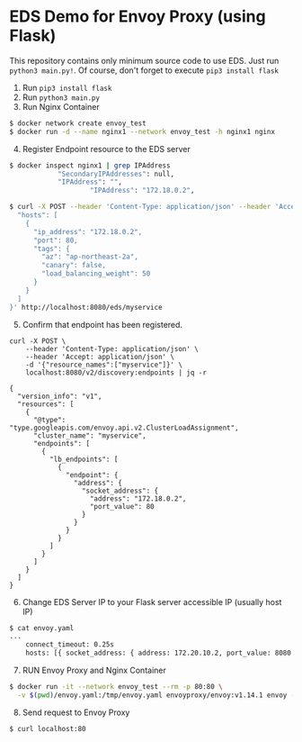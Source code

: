 # EDS Demo for Envoy Proxy (using Flask)

This repository contains only minimum source code to use EDS. Just run `python3 main.py!`. Of course, don't forget to execute `pip3 install flask`

1. Run `pip3 install flask`
2. Run `python3 main.py`
3. Run Nginx Container
```bash
$ docker network create envoy_test
$ docker run -d --name nginx1 --network envoy_test -h nginx1 nginx
```

4. Register Endpoint resource to the EDS server
```bash
$ docker inspect nginx1 | grep IPAddress
            "SecondaryIPAddresses": null,
            "IPAddress": "",
                    "IPAddress": "172.18.0.2",

$ curl -X POST --header 'Content-Type: application/json' --header 'Accept: application/json' -d '{
  "hosts": [
    {
      "ip_address": "172.18.0.2",
      "port": 80,
      "tags": {
        "az": "ap-northeast-2a",
        "canary": false,
        "load_balancing_weight": 50
      }
    }
  ]
}' http://localhost:8080/eds/myservice

```

5. Confirm that endpoint has been registered.
```
curl -X POST \
    --header 'Content-Type: application/json' \
    --header 'Accept: application/json' \
    -d '{"resource_names":["myservice"]}' \
    localhost:8080/v2/discovery:endpoints | jq -r

{
  "version_info": "v1",
  "resources": [
    {
      "@type": "type.googleapis.com/envoy.api.v2.ClusterLoadAssignment",
      "cluster_name": "myservice",
      "endpoints": [
        {
          "lb_endpoints": [
            {
              "endpoint": {
                "address": {
                  "socket_address": {
                    "address": "172.18.0.2",
                    "port_value": 80
                  }
                }
              }
            }
          ]
        }
      ]
    }
  ]
}
```

6. Change EDS Server IP to your Flask server accessible IP (usually host IP)
```bash
$ cat envoy.yaml
...
    connect_timeout: 0.25s
    hosts: [{ socket_address: { address: 172.20.10.2, port_value: 8080 }}]
```

7. RUN Envoy Proxy and Nginx Container
```bash
$ docker run -it --network envoy_test --rm -p 80:80 \
  -v $(pwd)/envoy.yaml:/tmp/envoy.yaml envoyproxy/envoy:v1.14.1 envoy -c /tmp/envoy.yaml
```

8. Send request to Envoy Proxy
```bash
$ curl localhost:80
```
